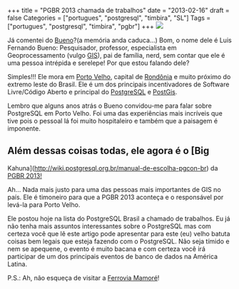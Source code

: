 +++
title = "PGBR 2013 chamada de trabalhos"
date = "2013-02-16"
draft = false
Categories = ["portugues", "postgresql", "timbira", "SL"]
Tags = ["portugues", "postgresql", "timbira", "pgbr"]
+++
![](/images/divulgue_inscricoes_1.jpg)

Já comentei do
[Bueno](http://buscatextual.cnpq.br/buscatextual/visualizacv.do?id=C324321)?(a
memória anda caduca…) Bom, o nome dele é Luis Fernando Bueno:
Pesquisador, professor, especialista em Geoprocessamento (vulgo
[GIS](http://en.wikipedia.org/wiki/Geographic_information_system)), pai
de família, nerd, sem contar que ele é uma pessoa intrépida e serelepe!
Por que estou falando dele?

Simples!!! Ele mora em [Porto
Velho](http://pt.wikipedia.org/wiki/Porto_Velho), capital de
[Rondônia](http://pt.wikipedia.org/wiki/Rond%C3%B4nia) e muito próximo
do extremo leste do Brasil. Ele é um dos principais incentivadores de
Software Livre/Código Aberto e principal do
[PostgreSQL](http://www.postgresql.org.br) e
[PostGis](http://postgis.net/).

Lembro que alguns anos atrás o Bueno convidou-me para falar sobre
PostgreSQL em Porto Velho. Foi uma das experiências mais incríveis que
tive pois o pessoal lá foi muito hospitaleiro e também que a paisagem é
imponente.

## Além dessas coisas todas, ele agora é o [Big
Kahuna](http://wiki.postgresql.org.br/manual-de-escolha-pgcon-br) da
[PGBR 2013!](http://pgbr.postgresql.org.br/2013/noticias.php)

Ah… Nada mais justo para uma das pessoas mais importantes de GIS no
país. Ele é timoneiro para que a PGBR 2013 aconteça e o responsável por
levá-la para Porto Velho.

Ele postou hoje na lista do PostgreSQL Brasil a chamado de trabalhos. Eu
já não tenha mais assuntos interessantes sobre o PostgreSQL mas com
certeza você que lê este artigo pode apresentar para este (eu) velho
batuta coisas bem legais que esteja fazendo com o PostgreSQL. Não seja
tímido e nem se apequene, o evento é muito bacana e com certeza você irá
participar de um dos principais eventos de banco de dados na América
Latina.

P.S.: Ah, não esqueça de visitar a [Ferrovia
Mamoré](http://pt.wikipedia.org/wiki/Estrada_de_Ferro_Madeira-Mamor%C3%A9)!
